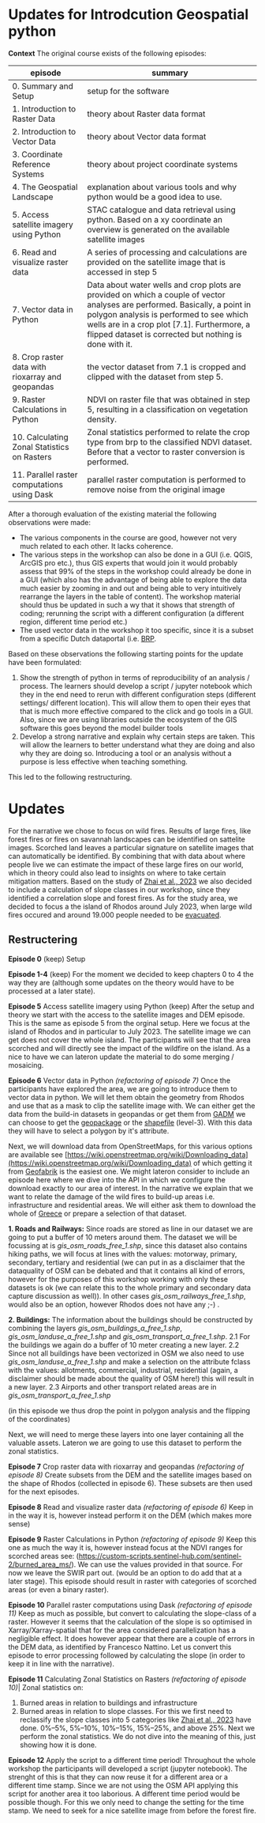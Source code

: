 # Updates for Introdcution Geospatial python 

**Context** 
The original course exists of the following episodes:

|episode|summary|
|----|----|
|0. Summary and Setup | setup for the software |
|1. Introduction to Raster Data | theory about Raster data format |
|2. Introduction to Vector Data | theory about Vector data format |
|3. Coordinate Reference Systems | theory about project coordinate systems|
|4. The Geospatial Landscape | explanation about various tools and why python would be a good idea to use. |
|5. Access satellite imagery using Python | STAC catalogue and data retrieval using python. Based on a xy coordinate an overview is generated on the available satellite images  |
|6. Read and visualize raster data | A series of processing and calculations are provided on the satellite image that is accessed in step 5 |
|7. Vector data in Python | Data about water wells and crop plots are provided on which a couple of vector analyses are performed. Basically, a point in polygon analysis is performed to see which wells are in a crop plot [7.1]. Furthermore, a flipped dataset is corrected but nothing is done with it.|
|8. Crop raster data with rioxarray and geopandas | the vector dataset from 7.1 is cropped and clipped with the dataset from step 5. |
|9. Raster Calculations in Python | NDVI on raster file that was obtained in step 5, resulting in a classification on vegetation density. |
|10. Calculating Zonal Statistics on Rasters | Zonal statistics performed to relate the crop type from brp to the classified NDVI dataset. Before that a vector to raster conversion is performed. |
|11. Parallel raster computations using Dask | parallel raster computation is performed to remove noise from the original image |

After a thorough evaluation of the existing material the following observations were made:

- The various components in the course are good, however not very much related to each other. It lacks coherence.
- The various steps in the workshop can also be done in a GUI (i.e. QGIS, ArcGIS pro etc.), thus GIS experts that would join it would probably assess that 99% of the steps in the workshop could already be done in a GUI (which also has the advantage of being able to explore the data much easier by zooming in and out and being able to very intuitively rearrange the layers in the table of content). The workshop material should thus be updated in such a wy that it shows that strength of coding; rerunning the script with a different configuration (a different region, different time period etc.)
- The used vector data in the workshop it too specific, since it is a subset from a specific Dutch dataportal (i.e. [BRP](https://www.pdok.nl/introductie/-/article/basisregistratie-gewaspercelen-brp-).
 
Based on these observations the following starting points for the update have been formulated:

1.	Show the strength of python in terms of reproducibility of an analysis / process. The learners should develop a script / jupyter notebook which they in the end need to rerun with different configuration steps (different settings/ different location). This will allow them to open their eyes that that is much more effective compared to the click and go tools in a GUI. Also, since we are using libraries outside the ecosystem of the GIS software this goes beyond the model builder tools
2.	Develop a strong narrative and explain why certain steps are taken. This will allow the learners to better understand what they are doing and also why they are doing so. Introducing a tool or an analysis without a purpose is less effective when teaching something.

This led to the following restructuring. 

# Updates

For the narrative we chose to focus on wild fires. Results of large fires, like forest fires or fires on savannah landscapes can be identified on sattelite images. Scorched land leaves a particular signature on satellite images that can automatically be identified. By combining that with data about where people live we can estimate the impact of these large fires on our world, which in theory could also lead to insights on where to take certain mitigation matters. Based on the study of 
[Zhai et al., 2023](https://doi.org/10.3390/f14040807) we also decided to include a calculation of slope classes in our workshop, since they identified a correlation slope and forest fires. As for the study area, we decided to focus a the island of Rhodos around July 2023, when large wild fires occured and around 19.000 people needed to be [evacuated](https://en.wikipedia.org/wiki/2023_Greece_wildfires).  

## Restructering 

**Episode 0** (keep)
Setup

**Episode 1-4** (keep) 
For the moment we decided to keep chapters 0 to 4 the way they are (although some updates on the theory would have to be processed at a later state).

**Episode 5** Access satellite imagery using Python (keep)
After the setup and theory we start with the access to the satellite images and DEM episode. This is the same as episode 5 from the orginal setup. Here we focus at the island of Rhodos and in particular to July 2023. The satellite image we can get does not cover the whole island. The participants will see that the area scorched and will directly see the impact of the wildfire on the island. As a nice to have we can lateron update the material to do some merging / mosaicing. 

**Episode 6**  Vector data in Python *(refactoring of episode 7)*
Once the participants have explored the area, we are going to introduce them to vector data in python. We will let them obtain the geometry from Rhodos and use that as a mask to clip the satellite image with. We can either get the data from the build-in datasets in geopandas or get them from [GADM](https://gadm.org/download_country.html) we can choose to get the [geopackage](https://geodata.ucdavis.edu/gadm/gadm4.1/gpkg/gadm41_GRC.gpkg) or the [shapefile](https://geodata.ucdavis.edu/gadm/gadm4.1/shp/gadm41_GRC_shp.zip) (level-3). With this data they will have to select a polygon by it's attribute. 

Next, we will download data from OpenStreetMaps, for this various options are available see [https://wiki.openstreetmap.org/wiki/Downloading_data](https://wiki.openstreetmap.org/wiki/Downloading_data) of which getting it from [Geofabrik](https://download.geofabrik.de/) is the easiest one. We might lateron consider to include an episode here where we dive into the API in which we configure the download exactly to our area of interest. In the narrative we explain that we want to relate the damage of the wild fires to build-up areas i.e. infrastructure and residential areas. We will either ask them to download the whole of [Greece](https://download.geofabrik.de/europe/greece.html) or prepare a selection of that dataset. 

**1. Roads and Railways:** Since roads are stored as line in our dataset we are going to put a buffer of 10 meters around them. The dataset we will be focussing at is *gis_osm_roads_free_1.shp*, since this dataset also contains hiking paths, we will focus at lines with the values: motorway, primary, secondary, tertiary and residential (we can put in as a disclaimer that the dataquality of OSM can be debated and that it contains all kind of errors, however for the purposes of this workshop working with only these datasets is ok (we can relate this to the whole primary and secondary data capture discussion as well)). In other cases *gis_osm_railways_free_1.shp*, would also be an option, however Rhodos does not have any ;-) .

**2. Buildings:** The information about the buildings should be constructed by combining the layers *gis_osm_buildings_a_free_1.shp*, *gis_osm_landuse_a_free_1.shp* and *gis_osm_transport_a_free_1.shp*. 
2.1 For the buildings we again do a buffer of 10 meter creating a new layer. 
2.2 Since not all buildings have been vectorized in OSM we also need to use *gis_osm_landuse_a_free_1.shp* and make a selection on the attribute fclass with the values:
allotments, commercial, industrial, residential (again, a disclaimer should be made about the quality of OSM here!) this will result in a new layer.
2.3 Airports and other transport related areas are in *gis_osm_transport_a_free_1.shp*

(in this episode we thus drop the point in polygon analysis and the flipping of the coordinates)

Next, we will need to merge these layers into one layer containing all the valuable assets. Lateron we are going to use this dataset to perform the zonal statistics. 

**Episode 7** Crop raster data with rioxarray and geopandas *(refactoring of episode 8)*
Create subsets from the DEM and the satellite images based on the shape of Rhodos (collected in episode 6). These subsets are then used for the next episodes.

**Episode 8** Read and visualize raster data *(refactoring of episode 6)*
Keep in in the way it is, however instead perform it on the DEM (which makes more sense)

**Episode 9** Raster Calculations in Python *(refactoring of episode 9)*
Keep this one as much the way it is, however instead focus at the NDVI ranges for scorched areas see: (https://custom-scripts.sentinel-hub.com/sentinel-2/burned_area_ms/). We can use the values provided in that source. For now we leave the SWIR part out. (would be an option to do add that at a later stage). This episode should result in raster with categories of scorched areas (or even a binary raster).

**Episode 10** Parallel raster computations using Dask *(refactoring of episode 11)*
Keep as much as possible, but convert to calculating the slope-class of a raster. However it seems that the calculation of the slope is so optimised in Xarray/Xarray-spatial that for the area considered parallelization has a negligible effect. It does however appear that there are a couple of errors in the DEM data, as identified by Francesco Nattino. Let us convert this episode to error processing followed by calculating the slope (in order to keep it in line with the narrative). 

**Episode 11** Calculating Zonal Statistics on Rasters *(refactoring of episode 10)*| 
Zonal statistics on:
1. Burned areas in relation to buildings and infrastructure
2. Burned areas in relation to slope classes. For this we first need to reclassify the slope classes into 5 categories like [Zhai et al., 2023](https://doi.org/10.3390/f14040807) have done. 0%–5%, 5%–10%, 10%–15%, 15%–25%, and above 25%. Next we perform the zonal statistics. We do not dive into the meaning of this, just showing how it is done.

**Episode 12** Apply the script to a different time period!
Throughout the whole workshop the participants will developed a script (jupyter notebook). The strenght of this is that they can now reuse it for a different area or a different time stamp. Since we are not using the OSM API applying this script for another area it too laborious. A different time period would be possible though. For this we only need to change the setting for the time stamp. We need to seek for a nice satellite image from before the forest fire. 
